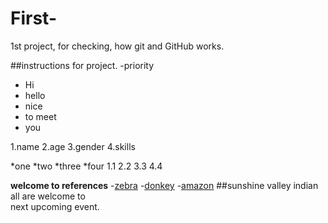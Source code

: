 # First-
1st project, for checking,
how git and GitHub works.

##instructions for project.
-priority
- Hi
- hello
- nice
- to meet
- you
  
1.name
2.age
3.gender
4.skills

*one
*two
*three
*four
 1.1
 2.2
 3.3
 4.4
 
  **welcome to references**
  -[zebra](www.facebook.com)
  -[donkey](https://www.electronicwings.com)
  -[amazon](www.amazon.in)
##sunshine valley
indian all are welcome to  
next upcoming event.

